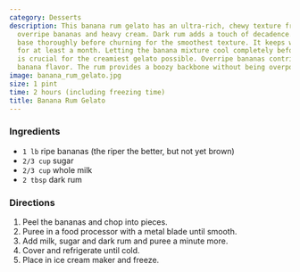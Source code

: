 ```yaml
---
category: Desserts
description: This banana rum gelato has an ultra-rich, chewy texture from slowly simmered
  overripe bananas and heavy cream. Dark rum adds a touch of decadence. Chill the
  base thoroughly before churning for the smoothest texture. It keeps well frozen
  for at least a month. Letting the banana mixture cool completely before freezing
  is crucial for the creamiest gelato possible. Overripe bananas contribute intense
  banana flavor. The rum provides a boozy backbone without being overpowering.
image: banana_rum_gelato.jpg
size: 1 pint
time: 2 hours (including freezing time)
title: Banana Rum Gelato
---
```

### Ingredients

* `1 lb` ripe bananas (the riper the better, but not yet brown)
* `2/3 cup` sugar
* `2/3 cup` whole milk
* `2 tbsp` dark rum

### Directions

1. Peel the bananas and chop into pieces.
2. Puree in a food processor with a metal blade until smooth.
3. Add milk, sugar and dark rum and puree a minute more.
4. Cover and refrigerate until cold.
5. Place in ice cream maker and freeze.
